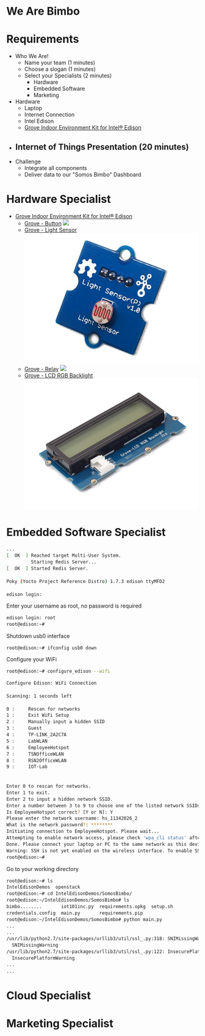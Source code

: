 # We Are Bimbo

# Requirements

- Who We Are!
  - Name your team (1 minutes)
  - Choose a slogan (1 minutes)
  - Select your Specialists (2 minutes)
    - Hardware
    - Embedded Software
    - Marketing
- Hardware
  - Laptop
  - Internet Connection
  - Intel Edison 
  - [Grove Indoor Environment Kit for Intel® Edison](https://www.seeedstudio.com/item_detail.html?p_id=2427)
- Internet of Things Presentation (20 minutes)
  -   
- Challenge
  - Integrate all components
  - Deliver data to our "Somos Bimbo" Dashboard

# Hardware Specialist

- [Grove Indoor Environment Kit for Intel® Edison](https://www.seeedstudio.com/item_detail.html?p_id=2427)
  - [Grove - Button](http://wiki.seeedstudio.com/wiki/Grove_-_Button)
    ![](http://wiki.seeedstudio.com/images/c/ca/Button.jpg) 
  - [Grove - Light Sensor](http://www.seeedstudio.com/wiki/Grove_-_Light_Sensor)
    ![](https://raw.githubusercontent.com/SeeedDocument/Grove_Light_Sensor/master/images/cover.jpg)
  - [Grove - Relay](https://wiki.seeedstudio.com/wiki/Grove_-_Relay)
    ![](http://wiki.seeedstudio.com/images/3/34/Twig-Relay.jpg)
  - [Grove - LCD RGB Backlight](http://www.seeedstudio.com/wiki/Grove_-_LCD_RGB_Backlight)
    ![](https://raw.githubusercontent.com/SeeedDocument/Grove_LCD_RGB_Backlight/master/images/intro.jpg)

# Embedded Software Specialist


```sh
...
[  OK  ] Reached target Multi-User System.
         Starting Redis Server...
[  OK  ] Started Redis Server.

Poky (Yocto Project Reference Distro) 1.7.3 edison ttyMFD2

edison login: 
```

Enter your username as root, no password is required

```sh
edison login: root
root@edison:~# 
```

Shutdown usb0 interface

```
root@edison:~# ifconfig usb0 down
```

Configure your WiFi

```sh
root@edison:~# configure_edison --wifi
```

```sh
Configure Edison: WiFi Connection

Scanning: 1 seconds left

0 :     Rescan for networks
1 :     Exit WiFi Setup
2 :     Manually input a hidden SSID
3 :     Guest
4 :     TP-LINK_2A2C7A
5 :     LabWLAN
6 :     EmployeeHotspot
7 :     TSNOfficeWLAN
8 :     RSN2OfficeWLAN
9 :     IOT-Lab


Enter 0 to rescan for networks.
Enter 1 to exit.
Enter 2 to input a hidden network SSID.
Enter a number between 3 to 9 to choose one of the listed network SSIDs: 6
Is EmployeeHotspot correct? [Y or N]: Y
Please enter the network username: hs_11342026_2
What is the network password?: ********
Initiating connection to EmployeeHotspot. Please wait...
Attempting to enable network access, please check 'wpa_cli status' after a minute to confirm.
Done. Please connect your laptop or PC to the same network as this device and go to http://10.170.32.8 or http://edison.local in your browser.
Warning: SSH is not yet enabled on the wireless interface. To enable SSH access to this device via wireless run configure_edison --password first.
root@edison:~# 
```

Go to your working directory

```sh
root@edison:~# ls
IntelEdisonDemos  openstack
root@edison:~# cd IntelEdisonDemos/SomosBimbo/
root@edison:~/IntelEdisonDemos/SomosBimbo# ls
bimbo........       iot101inc.py  requirements.opkg  setup.sh
credentials.config  main.py       requirements.pip
root@edison:~/IntelEdisonDemos/SomosBimbo# python main.py
...
...
/usr/lib/python2.7/site-packages/urllib3/util/ssl_.py:318: SNIMissingWarning: An HTTPS request has been made, but the SNI (Subject Name Indication) extension to TLS is not available on this platform. This may cause the server to present an incorrect TLS certificate, which can cause validation failures. You can upgrade to a newer version of Python to solve this. For more information, see https://urllib3.readthedocs.io/en/latest/security.html#snimissingwarning.
  SNIMissingWarning
/usr/lib/python2.7/site-packages/urllib3/util/ssl_.py:122: InsecurePlatformWarning: A true SSLContext object is not available. This prevents urllib3 from configuring SSL appropriately and may cause certain SSL connections to fail. You can upgrade to a newer version of Python to solve this. For more information, see https://urllib3.readthedocs.io/en/latest/security.html#insecureplatformwarning.
  InsecurePlatformWarning
...
...
```

# Cloud Specialist



# Marketing Specialist


